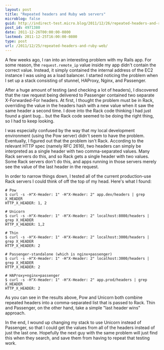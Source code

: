 ```yaml
---
layout: post
title: "Repeated headers and Ruby web servers"
microblog: false
guid: http://indirect-test.micro.blog/2011/12/26/repeated-headers-and-ruby-web/
post_id: 4971380
date: 2011-12-26T00:00:00-0800
lastmod: 2011-12-25T16:00:00-0800
type: post
url: /2011/12/25/repeated-headers-and-ruby-web/
---
```

A few weeks ago, I ran into an interesting problem with my Rails app. For some reason, the `request.remote_ip` value inside my app didn't contain the correct value. Instead, it simply contained the internal address of the EC2 instance I was using as a load balancer. I started noticing the problem when I set up a stack consisting of stunnel, HAProxy, Nginx, and Passenger.

After a huge amount of testing (and checking a lot of headers), I discovered that the raw request being delivered to Passenger contained two separate X-Forwarded-For headers. At first, I thought the problem must be in Rack, overriding the value in the headers hash with a new value when it saw the same header a second time. I dove into the Rack code thinking I had just found a giant bug... but the Rack code seemed to be doing the right thing, so I had to keep looking.

I was especially confused by the way that my local development environment (using the Pow server) didn't seem to have the problem. Eventually, I figured out that the problem isn't Rack. According to the relevant HTTP spec (namely RFC 2616), two headers can simply be interpreted as a single header with two comma-separated values. Many Rack servers do this, and so Rack gets a single header with two values. Some Rack servers don't do this, and apps running in those servers merely see the value of the last header in the request.

In order to narrow things down, I tested all of the current production-use Rack servers I could think of off the top of my head. Here's what I found:

    # Pow 
    $ curl -s -H"X-Header: 1" -H"X-Header: 2" app.dev/headers | grep X_HEADER
    HTTP_X_HEADER: 1, 2

    # Unicorn
    $ curl -s -H"X-Header: 1" -H"X-Header: 2" localhost:8080/headers | grep X_HEADER
    HTTP_X_HEADER: 1,2

    # Thin
    $ curl -s -H"X-Header: 1" -H"X-Header: 2" localhost:3000/headers | grep X_HEADER
    HTTP_X_HEADER: 2

    # Passenger-standalone (which is nginx+passenger)
    $ curl -s -H"X-Header: 1" -H"X-Header: 2" localhost:3000/headers | grep X_HEADER
    HTTP_X_HEADER: 2

    # HAProxy+nginx+passenger
    $ curl -s -H"X-Header: 1" -H"X-Header: 2" app.prod/headers | grep X_HEADER
    HTTP_X_HEADER: 2

As you can see in the results above, Pow and Unicorn both combine repeated headers into a comma-separated list that is passed to Rack. Thin and Passenger, on the other hand, take a simple "last header wins" approach.

In the end, I wound up changing my stack to use Unicorn instead of Passenger, so that I could get the values from all of the headers instead of just the last one. Hopefully the next guy with the same problem will just find this when they search, and save them from having to repeat that testing work.
